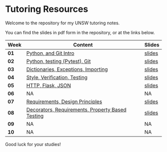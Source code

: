 # Tutoring Resources

Welcome to the repository for my UNSW tutoring notes.

You can find the slides in pdf form in the repository, or at the links below.

| Week   | Content                                                  | Slides                                                                                                         |
| ------ | -------------------------------------------------------- | -------------------------------------------------------------------------------------------------------------- |
| **01** | [Python, and Git Intro](wk01)                            | [slides](https://docs.google.com/presentation/d/1jw1KfdJAua0rg0Fa7uegUx1xt28bUIllcwtvlZyGAzo/edit?usp=sharing) |
| **02** | [Python, testing (Pytest), Git](wk02)                    | [slides](https://docs.google.com/presentation/d/1KJcXnZjpNEVL6oYkvqAg9JRjZhBiVuT7mrVDlwhqYOI/edit?usp=sharing) |
| **03** | [Dictionaries, Exceptions, Importing](wk03)              | [slides](https://docs.google.com/presentation/d/1zJ9dJiWF3DpzexM_SkhCHeUyGPpnXjlVRZd9z7LdonU/edit?usp=sharing) |
| **04** | [Style, Verification, Testing](wk04)                     | [slides](https://docs.google.com/presentation/d/109GECZEdatXroRHT9QMB5OsXUAtyTAWPIPh1l4nM1FE/edit?usp=sharing) |
| **05** | [HTTP, Flask, JSON](wk05)                                | [slides](https://docs.google.com/presentation/d/1YcKOQAvL4mJs0WyJ92Rwy_SuxyG8Iinz5hDyw3BZIZo/edit?usp=sharing) |
| **06** | NA                                                       | NA                                                                                                             |
| **07** | [Requirements, Design Principles](wk07)                  | [slides](https://docs.google.com/presentation/d/1kDHUIXgwPy4_ngwiD25N1Y9jjVwAmpc2tNh59u-BOMY/edit?usp=sharing) |
| **08** | [Decorators, Requirements, Property Based Testing](wk08) | [slides](https://docs.google.com/presentation/d/1AOM9fl6ateUr-LhaXFRl0TaYHoM2xm8CU5Uvz9yARkY/edit?usp=sharing) |
| **09** | NA                                                       | NA                                                                                                             |
| **10** | NA                                                       | NA                                                                                                             |

Good luck for your studies!
